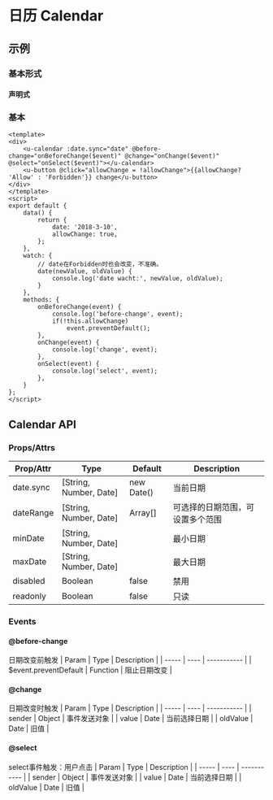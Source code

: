 # 日历 Calendar

## 示例
### 基本形式

#### 声明式

### 基本
``` vue
<template>
<div>
    <u-calendar :date.sync="date" @before-change="onBeforeChange($event)" @change="onChange($event)" @select="onSelect($event)"></u-calendar>
    <u-button @click="allowChange = !allowChange">{{allowChange? 'Allow' : 'Forbidden'}} change</u-button>
</div>
</template>
<script>
export default {
    data() {
        return {
            date: '2018-3-10',
            allowChange: true,
        };
    },
    watch: {
        // date在Forbidden时也会改变，不准确。
        date(newValue, oldValue) {
            console.log('date wacht:', newValue, oldValue);
        }
    },
    methods: {
        onBeforeChange(event) {
            console.log('before-change', event);
            if(!this.allowChange) 
                event.preventDefault();
        },
        onChange(event) {
            console.log('change', event);
        },
        onSelect(event) {
            console.log('select', event);
        },
    }
};
</script>
```

<!-- ### 只读 readonly 和 禁用 disabled 
``` html
<u-linear-layout>
<u-calendar date="2018-08-08" readonly style="vertical-align: top;"></u-calendar>
<u-calendar date="2018-08-08" disabled style="vertical-align: top;"></u-calendar>
</u-linear-layout>
```

### 最大值maxDate 最小值minDate
``` html
<u-calendar date="2018-08-18" min-date="2017-08-02" max-date="2018-08-21"></u-calendar>
```

### 多日期范围
``` html
<u-calendar date="2018-08-18" :date-range="[['2010-10-10', '2012-01-01'], ['2013-01-01', '2018-10-10']]"></u-calendar>
``` -->

## Calendar API
### Props/Attrs
| Prop/Attr | Type | Default | Description |
| --------- | ---- | ------- | ----------- |
| date.sync | [String, Number, Date] | new Date() | 当前日期 |
| dateRange | [String, Number, Date] | Array[] | 可选择的日期范围，可设置多个范围 |
| minDate | [String, Number, Date] |  | 最小日期 |
| maxDate | [String, Number, Date] |  | 最大日期 |
| disabled | Boolean | false | 禁用 |
| readonly | Boolean | false | 只读 |

### Events 
#### @before-change
日期改变前触发
| Param | Type | Description |
| ----- | ---- | ----------- |
| $event.preventDefault | Function | 阻止日期改变 |

#### @change
日期改变时触发
| Param | Type | Description |
| ----- | ---- | ----------- |
| sender | Object | 事件发送对象 |
| value | Date | 当前选择日期 |
| oldValue | Date | 旧值 |

#### @select
select事件触发：用户点击
| Param | Type | Description |
| ----- | ---- | ----------- |
| sender | Object | 事件发送对象 |
| value | Date | 当前选择日期 |
| oldValue | Date | 旧值 |

